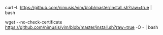 curl -L https://github.com/nimusis/vim/blob/master/install.sh?raw=true | bash

wget --no-check-certificate https://github.com/nimusis/vim/blob/master/install.sh?raw=true -O - | bash

